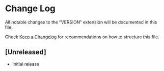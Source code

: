 # Change Log

All notable changes to the "VERSION" extension will be documented in this file.

Check [Keep a Changelog](http://keepachangelog.com/) for recommendations on how to structure this file.

## [Unreleased]

- Initial release